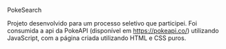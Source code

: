 PokeSearch

Projeto desenvolvido para um processo seletivo que participei. Foi consumida a api da PokeAPI (disponível em https://pokeapi.co/) utilizando JavaScript, com a página criada utilizando HTML e CSS puros.
